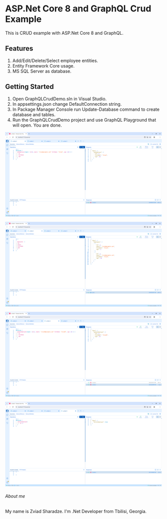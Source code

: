 # ASP.Net Core 8 and GraphQL Crud Example
This is CRUD example with ASP.Net Core 8 and GraphQL.

## Features
1. Add/Edit/Delete/Select employee entities.
2. Entity Framework Core usage.
3. MS SQL Server as database.

## Getting Started
1. Open GraphQLCrudDemo.sln in Visual Studio.
2. In appsettings.json change DefaultConnection string.
3. In Package Manager Console run Update-Database command to create database and tables.
4. Run the GraphQLCrudDemo project and use GraphQL Playground that will open. You are done.

![screenshot](https://github.com/zsharadze/GraphQLCrudDemoNetCore/blob/master/Capture1.png?raw=true)

![screenshot](https://github.com/zsharadze/GraphQLCrudDemoNetCore/blob/master/Capture2.png?raw=true)

![screenshot](https://github.com/zsharadze/GraphQLCrudDemoNetCore/blob/master/Capture3.png?raw=true)

![screenshot](https://github.com/zsharadze/GraphQLCrudDemoNetCore/blob/master/Capture4.png?raw=true)

###### About me
My name is Zviad Sharadze. I'm .Net Developer from Tbilisi, Georgia.
